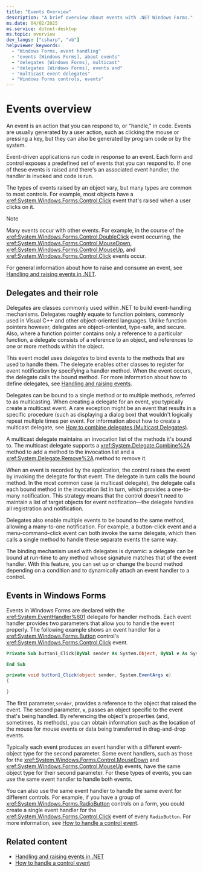 ```yaml
---
title: "Events Overview"
description: "A brief overview about events with .NET Windows Forms."
ms.date: 04/02/2025
ms.service: dotnet-desktop
ms.topic: overview
dev_langs: ["csharp", "vb"]
helpviewer_keywords:
  - "Windows Forms, event handling"
  - "events [Windows Forms], about events"
  - "delegates [Windows Forms], multicast"
  - "delegates [Windows Forms], events and"
  - "multicast event delegates"
  - "Windows Forms controls, events"
---
```


# Events overview

An event is an action that you can respond to, or "handle," in code. Events are usually generated by a user action, such as clicking the mouse or pressing a key, but they can also be generated by program code or by the system.

Event-driven applications run code in response to an event. Each form and control exposes a predefined set of events that you can respond to. If one of these events is raised and there's an associated event handler, the handler is invoked and code is run.

The types of events raised by an object vary, but many types are common to most controls. For example, most objects have a <xref:System.Windows.Forms.Control.Click> event that's raised when a user clicks on it.

> [!NOTE]
> Many events occur with other events. For example, in the course of the <xref:System.Windows.Forms.Control.DoubleClick> event occurring, the <xref:System.Windows.Forms.Control.MouseDown>, <xref:System.Windows.Forms.Control.MouseUp>, and <xref:System.Windows.Forms.Control.Click> events occur.

For general information about how to raise and consume an event, see [Handling and raising events in .NET](/dotnet/standard/events/index).

## Delegates and their role

Delegates are classes commonly used within .NET to build event-handling mechanisms. Delegates roughly equate to function pointers, commonly used in Visual C++ and other object-oriented languages. Unlike function pointers however, delegates are object-oriented, type-safe, and secure. Also, where a function pointer contains only a reference to a particular function, a delegate consists of a reference to an object, and references to one or more methods within the object.

This event model uses *delegates* to bind events to the methods that are used to handle them. The delegate enables other classes to register for event notification by specifying a handler method. When the event occurs, the delegate calls the bound method. For more information about how to define delegates, see [Handling and raising events](/dotnet/standard/events/index).

Delegates can be bound to a single method or to multiple methods, referred to as multicasting. When creating a delegate for an event, you typically create a multicast event. A rare exception might be an event that results in a specific procedure (such as displaying a dialog box) that wouldn't logically repeat multiple times per event. For information about how to create a multicast delegate, see [How to combine delegates (Multicast Delegates)](/dotnet/csharp/programming-guide/delegates/how-to-combine-delegates-multicast-delegates).

A multicast delegate maintains an invocation list of the methods it's bound to. The multicast delegate supports a <xref:System.Delegate.Combine%2A> method to add a method to the invocation list and a <xref:System.Delegate.Remove%2A> method to remove it.

When an event is recorded by the application, the control raises the event by invoking the delegate for that event. The delegate in turn calls the bound method. In the most common case (a multicast delegate), the delegate calls each bound method in the invocation list in turn, which provides a one-to-many notification. This strategy means that the control doesn't need to maintain a list of target objects for event notification—the delegate handles all registration and notification.

Delegates also enable multiple events to be bound to the same method, allowing a many-to-one notification. For example, a button-click event and a menu-command–click event can both invoke the same delegate, which then calls a single method to handle these separate events the same way.

The binding mechanism used with delegates is dynamic: a delegate can be bound at run-time to any method whose signature matches that of the event handler. With this feature, you can set up or change the bound method depending on a condition and to dynamically attach an event handler to a control.

## Events in Windows Forms

Events in Windows Forms are declared with the <xref:System.EventHandler%601> delegate for handler methods. Each event handler provides two parameters that allow you to handle the event properly. The following example shows an event handler for a <xref:System.Windows.Forms.Button> control's <xref:System.Windows.Forms.Control.Click> event.

```vb
Private Sub button1_Click(ByVal sender As System.Object, ByVal e As System.EventArgs) Handles button1.Click

End Sub
```

```csharp
private void button1_Click(object sender, System.EventArgs e)
{

}
```

The first parameter,`sender`, provides a reference to the object that raised the event. The second parameter, `e`, passes an object specific to the event that's being handled. By referencing the object's properties (and, sometimes, its methods), you can obtain information such as the location of the mouse for mouse events or data being transferred in drag-and-drop events.

Typically each event produces an event handler with a different event-object type for the second parameter. Some event handlers, such as those for the <xref:System.Windows.Forms.Control.MouseDown> and <xref:System.Windows.Forms.Control.MouseUp> events, have the same object type for their second parameter. For these types of events, you can use the same event handler to handle both events.

You can also use the same event handler to handle the same event for different controls. For example, if you have a group of <xref:System.Windows.Forms.RadioButton> controls on a form, you could create a single event handler for the <xref:System.Windows.Forms.Control.Click> event of every `RadioButton`. For more information, see [How to handle a control event](../controls/how-to-add-an-event-handler.md#how-to-use-multiple-events-with-the-same-handler).

## Related content

- [Handling and raising events in .NET](/dotnet/standard/events/index)
- [How to handle a control event](../controls/how-to-add-an-event-handler.md)
